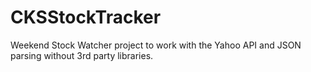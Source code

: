 # CKSStockTracker
Weekend Stock Watcher project to work with the Yahoo API and JSON parsing without 3rd party libraries.
